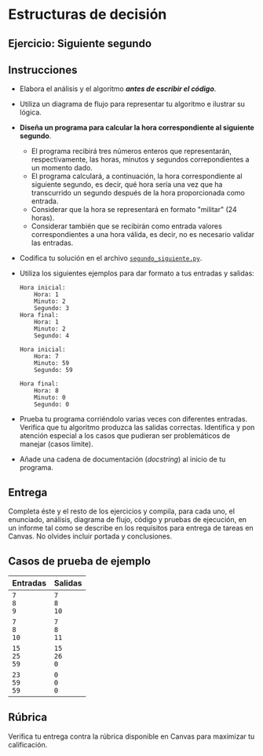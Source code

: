 # Estructuras de decisión

## Ejercicio: Siguiente segundo

## Instrucciones
- Elabora el análisis y el algoritmo ***antes de escribir el código***. 
- Utiliza un diagrama de flujo para representar tu algoritmo e ilustrar su lógica.

- **Diseña un programa para calcular la hora correspondiente al siguiente segundo**.
  - El programa recibirá tres números enteros que representarán, respectivamente, las horas, minutos y segundos correpondientes a un momento dado. 
  - El programa calculará, a continuación, la hora correspondiente al siguiente segundo, es decir, qué hora sería una vez que ha transcurrido un segundo después de la hora proporcionada como entrada.
  - Considerar que la hora se representará en formato "militar" (24 horas).
  - Considerar también que se recibirán como entrada valores correspondientes a una hora válida, es decir, no es necesario validar las entradas.

- Codifica tu solución en el archivo [`segundo_siguiente.py`](segundo_siguiente.py).
   
- Utiliza los siguientes ejemplos para dar formato a tus entradas y salidas:
  ```
  Hora inicial:
      Hora: 1
      Minuto: 2
      Segundo: 3
  Hora final:
      Hora: 1
      Minuto: 2
      Segundo: 4
  
  Hora inicial:
      Hora: 7
      Minuto: 59
      Segundo: 59

  Hora final:
      Hora: 8
      Minuto: 0
      Segundo: 0
  ```
  
- Prueba tu programa corriéndolo varias veces con diferentes entradas. Verifica que tu algoritmo produzca las salidas correctas. Identifica y pon atención especial a los casos que pudieran ser problemáticos de manejar (casos límite).

- Añade una cadena de documentación (*docstring*) al inicio de tu programa.

  
## Entrega
Completa éste y el resto de los ejercicios y compila, para cada uno, el enunciado, análisis, diagrama de flujo, código y pruebas de ejecución, en un informe tal como se describe en los requisitos para entrega de tareas en Canvas. No olvides incluir portada y conclusiones.


## Casos de prueba de ejemplo
| Entradas | Salidas |
|:---------|:--------|
| `7`<br>`8`<br>`9` | `7`<br>`8`<br>`10` |
| `7`<br>`8`<br>`10` | `7`<br>`8`<br>`11` |
| `15`<br>`25`<br>`59` | `15`<br>`26`<br>`0` |
| `23`<br>`59`<br>`59` | `0`<br>`0`<br>`0` |

## Rúbrica
Verifica tu entrega contra la rúbrica disponible en Canvas para maximizar tu calificación.
